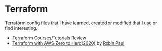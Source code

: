 # Terraform  

Terraform config files that I have learned, created or modified that I use or find interesting. 

* Terraform Courses/Tutorials Review  
* [Terraform with AWS-Zero to Hero(2020)](Terraform_with_AWS-Zero_to_Hero(2020)/readme.md) by [Robin Paul](https://linkedin.com/in/rube84/)